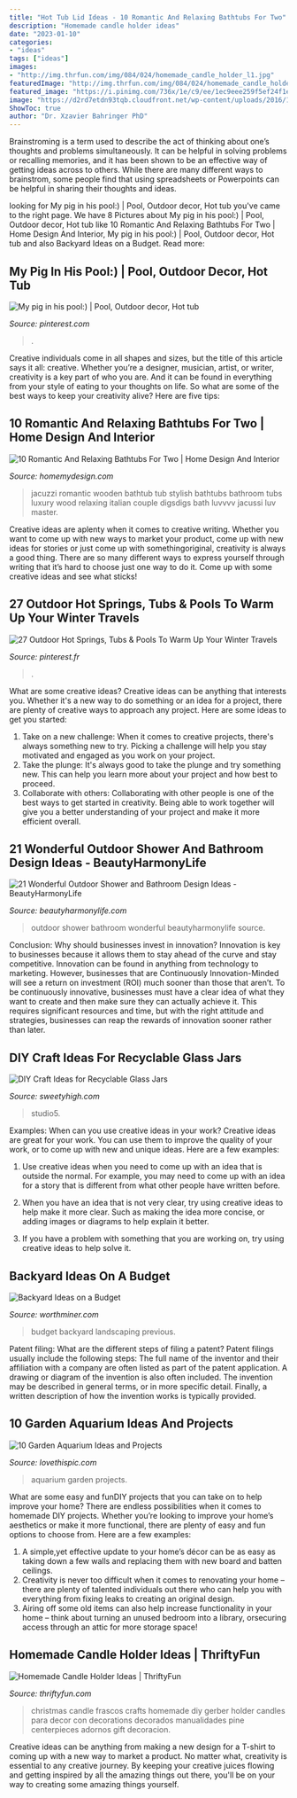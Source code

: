 ```yaml
---
title: "Hot Tub Lid Ideas - 10 Romantic And Relaxing Bathtubs For Two"
description: "Homemade candle holder ideas"
date: "2023-01-10"
categories:
- "ideas"
tags: ["ideas"]
images:
- "http://img.thrfun.com/img/084/024/homemade_candle_holder_l1.jpg"
featuredImage: "http://img.thrfun.com/img/084/024/homemade_candle_holder_l1.jpg"
featured_image: "https://i.pinimg.com/736x/1e/c9/ee/1ec9eee259f5ef24f1e8a81554f51c13.jpg"
image: "https://d2rd7etdn93tqb.cloudfront.net/wp-content/uploads/2016/12/Jar-DIY-Vase-Body-121616.jpg"
ShowToc: true
author: "Dr. Xzavier Bahringer PhD"
---
```



Brainstroming is a term used to describe the act of thinking about one’s thoughts and problems simultaneously. It can be helpful in solving problems or recalling memories, and it has been shown to be an effective way of getting ideas across to others. While there are many different ways to brainstrom, some people find that using spreadsheets or Powerpoints can be helpful in sharing their thoughts and ideas.

	

		
looking for My pig in his pool:) | Pool, Outdoor decor, Hot tub you've came to the right page. We have 8 Pictures about My pig in his pool:) | Pool, Outdoor decor, Hot tub like 10 Romantic And Relaxing Bathtubs For Two | Home Design And Interior, My pig in his pool:) | Pool, Outdoor decor, Hot tub and also Backyard Ideas on a Budget. Read more:
		
    
## My Pig In His Pool:) | Pool, Outdoor Decor, Hot Tub

<img loading=lazy src="https://i.pinimg.com/736x/fb/87/40/fb8740454d305ab3e347472f3fbfba82--pools.jpg" onerror="this.onerror=null;this.src='https://tse3.mm.bing.net/th?id=OIP.pdCqZxUDtgUTuaJil1CooQHaJ4&amp;pid=15.1';" alt="My pig in his pool:) | Pool, Outdoor decor, Hot tub">

_Source: pinterest.com_

>. 

	

Creative individuals come in all shapes and sizes, but the title of this article says it all: creative. Whether you’re a designer, musician, artist, or writer, creativity is a key part of who you are. And it can be found in everything from your style of eating to your thoughts on life. So what are some of the best ways to keep your creativity alive? Here are five tips: 

    
## 10 Romantic And Relaxing Bathtubs For Two | Home Design And Interior

<img loading=lazy src="http://homemydesign.com/wp-content/uploads/2016/11/luxury-italian-tubs-for-two.jpg" onerror="this.onerror=null;this.src='https://tse2.mm.bing.net/th?id=OIP.HCa-Sr7H8TP5WEp_9DJTXgHaLm&amp;pid=15.1';" alt="10 Romantic And Relaxing Bathtubs For Two | Home Design And Interior">

_Source: homemydesign.com_

>jacuzzi romantic wooden bathtub tub stylish bathtubs bathroom tubs luxury wood relaxing italian couple digsdigs bath luvvvv jacussi luv master. 

	

Creative ideas are aplenty when it comes to creative writing. Whether you want to come up with new ways to market your product, come up with new ideas for stories or just come up with somethingoriginal, creativity is always a good thing. There are so many different ways to express yourself through writing that it’s hard to choose just one way to do it. Come up with some creative ideas and see what sticks!

    
## 27 Outdoor Hot Springs, Tubs &amp; Pools To Warm Up Your Winter Travels

<img loading=lazy src="https://i.pinimg.com/736x/1e/c9/ee/1ec9eee259f5ef24f1e8a81554f51c13.jpg" onerror="this.onerror=null;this.src='https://tse2.mm.bing.net/th?id=OIP.aMIXK39dCkHtPnWtd87e1QHaGL&amp;pid=15.1';" alt="27 Outdoor Hot Springs, Tubs &amp; Pools To Warm Up Your Winter Travels">

_Source: pinterest.fr_

>. 

	

What are some creative ideas?
Creative ideas can be anything that interests you. Whether it's a new way to do something or an idea for a project, there are plenty of creative ways to approach any project. Here are some ideas to get you started: 
1. Take on a new challenge: When it comes to creative projects, there's always something new to try. Picking a challenge will help you stay motivated and engaged as you work on your project. 
2. Take the plunge: It's always good to take the plunge and try something new. This can help you learn more about your project and how best to proceed. 
3. Collaborate with others: Collaborating with other people is one of the best ways to get started in creativity. Being able to work together will give you a better understanding of your project and make it more efficient overall.

    
## 21 Wonderful Outdoor Shower And Bathroom Design Ideas - BeautyHarmonyLife

<img loading=lazy src="https://beautyharmonylife.com/wp-content/uploads/2013/10/303308_10150746246544603_613959602_11546830_246774238_n.jpg" onerror="this.onerror=null;this.src='https://tse2.mm.bing.net/th?id=OIP.Buz4JiDx_MFKXKyhPDbb5gHaJZ&amp;pid=15.1';" alt="21 Wonderful Outdoor Shower and Bathroom Design Ideas - BeautyHarmonyLife">

_Source: beautyharmonylife.com_

>outdoor shower bathroom wonderful beautyharmonylife source. 

	

Conclusion: Why should businesses invest in innovation?
Innovation is key to businesses because it allows them to stay ahead of the curve and stay competitive. Innovation can be found in anything from technology to marketing. However, businesses that are Continuously Innovation-Minded will see a return on investment (ROI) much sooner than those that aren’t. To be continuously innovative, businesses must have a clear idea of what they want to create and then make sure they can actually achieve it. This requires significant resources and time, but with the right attitude and strategies, businesses can reap the rewards of innovation sooner rather than later.

    
## DIY Craft Ideas For Recyclable Glass Jars

<img loading=lazy src="https://d2rd7etdn93tqb.cloudfront.net/wp-content/uploads/2016/12/Jar-DIY-Vase-Body-121616.jpg" onerror="this.onerror=null;this.src='https://tse1.mm.bing.net/th?id=OIP.lWzJ1wM17LbMK23cEpmzGwHaLI&amp;pid=15.1';" alt="DIY Craft Ideas for Recyclable Glass Jars">

_Source: sweetyhigh.com_

>studio5. 

	

Examples: When can you use creative ideas in your work?
Creative ideas are great for your work. You can use them to improve the quality of your work, or to come up with new and unique ideas. Here are a few examples:
1. Use creative ideas when you need to come up with an idea that is outside the normal. For example, you may need to come up with an idea for a story that is different from what other people have written before.

2. When you have an idea that is not very clear, try using creative ideas to help make it more clear. Such as making the idea more concise, or adding images or diagrams to help explain it better.

3. If you have a problem with something that you are working on, try using creative ideas to help solve it.

    
## Backyard Ideas On A Budget

<img loading=lazy src="http://www.worthminer.com/wp-content/uploads/2015/05/Backyard-Landscaping-Ideas-on-a-Budget-11.jpg" onerror="this.onerror=null;this.src='https://tse2.mm.bing.net/th?id=OIP.DIw80v7vF3tr2Hk9JAWs0QHaLH&amp;pid=15.1';" alt="Backyard Ideas on a Budget">

_Source: worthminer.com_

>budget backyard landscaping previous. 

	

Patent filing: What are the different steps of filing a patent?
Patent filings usually include the following steps: 
The full name of the inventor and their affiliation with a company are often listed as part of the patent application. A drawing or diagram of the invention is also often included. The invention may be described in general terms, or in more specific detail. Finally, a written description of how the invention works is typically provided.

    
## 10 Garden Aquarium Ideas And Projects

<img loading=lazy src="http://www.lovethispic.com/uploaded_images/blogs/36-1432478963-4-2.jpg" onerror="this.onerror=null;this.src='https://tse4.mm.bing.net/th?id=OIP.ya6rOAqtkEvkerocPPw94wHaKL&amp;pid=15.1';" alt="10 Garden Aquarium Ideas and Projects">

_Source: lovethispic.com_

>aquarium garden projects. 

	

What are some easy and funDIY projects that you can take on to help improve your home?
There are endless possibilities when it comes to homemade DIY projects. Whether you’re looking to improve your home’s aesthetics or make it more functional, there are plenty of easy and fun options to choose from. Here are a few examples: 
1. A simple,yet effective update to your home’s décor can be as easy as taking down a few walls and replacing them with new board and batten ceilings. 
2. Creativity is never too difficult when it comes to renovating your home – there are plenty of talented individuals out there who can help you with everything from fixing leaks to creating an original design. 
3. Airing off some old items can also help increase functionality in your home – think about turning an unused bedroom into a library, orsecuring access through an attic for more storage space!

    
## Homemade Candle Holder Ideas | ThriftyFun

<img loading=lazy src="http://img.thrfun.com/img/084/024/homemade_candle_holder_l1.jpg" onerror="this.onerror=null;this.src='https://tse1.mm.bing.net/th?id=OIP.oSy1_AG0kDM7EgYZonwYcwHaLW&amp;pid=15.1';" alt="Homemade Candle Holder Ideas | ThriftyFun">

_Source: thriftyfun.com_

>christmas candle frascos crafts homemade diy gerber holder candles para decor con decorations decorados manualidades pine centerpieces adornos gift decoracion. 

	

Creative ideas can be anything from making a new design for a T-shirt to coming up with a new way to market a product. No matter what, creativity is essential to any creative journey. By keeping your creative juices flowing and getting inspired by all the amazing things out there, you'll be on your way to creating some amazing things yourself.


